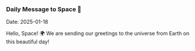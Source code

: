 ### Daily Message to Space 🌌
Date: 2025-01-18

Hello, Space! 🌍 We are sending our greetings to the universe from Earth on this beautiful day!

